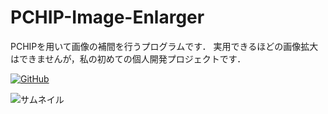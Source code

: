 # PCHIP-Image-Enlarger
PCHIPを用いて画像の補間を行うプログラムです．
実用できるほどの画像拡大はできませんが，私の初めての個人開発プロジェクトです．

[![GitHub](github-mark-white.png)](https://github.com/toufu-24/PCHIP-Image-Enlarger)


![サムネイル](projects/PCHIP-Image-Enlarger.png)